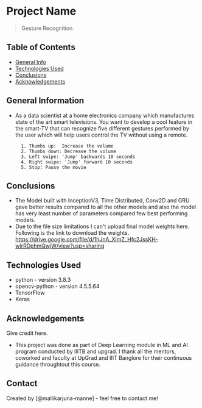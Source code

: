 # Project Name
> Gesture Recognition


## Table of Contents
* [General Info](#general-information)
* [Technologies Used](#technologies-used)
* [Conclusions](#conclusions)
* [Acknowledgements](#acknowledgements)

<!-- You can include any other section that is pertinent to your problem -->

## General Information
- As a data scientist at a home electronics company which manufactures state of the art smart televisions. You want to develop a cool feature in the smart-TV that can recognize five different gestures performed by the user which will help users control the TV without using a remote.
    
    	1. Thumbs up:  Increase the volume
    	2. Thumbs down: Decrease the volume
    	3. Left swipe: 'Jump' backwards 10 seconds
    	4. Right swipe: 'Jump' forward 10 seconds  
    	5. Stop: Pause the movie



<!-- You don't have to answer all the questions - just the ones relevant to your project. -->

## Conclusions
- The Model built with InceptionV3, Time Distributed, Conv2D and GRU gave better results compared to all the other models and also the model has very least number of parameters compared few best performing models.
- Due to the file size limitations I can't upload final model weights here. Following is the link to download the weights.
https://drive.google.com/file/d/1hJnA_XImZ_Hfc2JssKH-wlrRDphmQwjW/view?usp=sharing


<!-- You don't have to answer all the questions - just the ones relevant to your project. -->


## Technologies Used
- python - version 3.8.3
- opencv-python - version 4.5.5.64
- TensorFlow
- Keras

<!-- As the libraries versions keep on changing, it is recommended to mention the version of library used in this project -->

## Acknowledgements
Give credit here.
- This project was done as part of Deep Learning module in ML and AI program conducted by IIITB and upgrad. I thank all the mentors, coworked and faculty at UpGrad and IIIT Banglore for their continuous guidance throughtout this course.


## Contact
Created by [@mallikarjuna-manne] - feel free to contact me!


<!-- Optional -->
<!-- ## License -->
<!-- This project is open source and available under the [... License](). -->

<!-- You don't have to include all sections - just the one's relevant to your project -->
